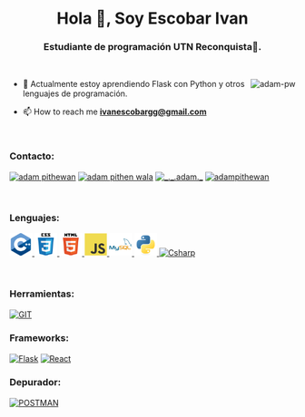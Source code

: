 <h1 align="center">Hola 👋, Soy Escobar Ivan</h1>
<h3 align="center">Estudiante de programación UTN Reconquista🌟.</h3>



<br>

<p><img align="right" src="https://github.com/Adam-pw/Adam-pw/blob/main/animation_500_kxa883sd.gif" alt="adam-pw" /></p>


- 🌱 Actualmente estoy aprendiendo Flask con Python y otros lenguajes de programación.

- 📫 How to reach me **ivanescobargg@gmail.com**


<br>

<h3 align="left">Contacto:</h3>
<p align="left">
  <a href="https://www.linkedin.com/in/ivan-escobar-9063432a0/" target="blank"><img align="center"
      src="https://raw.githubusercontent.com/rahuldkjain/github-profile-readme-generator/master/src/images/icons/Social/linked-in-alt.svg"
      alt="adam pithewan" height="30" width="40" /></a>
  <a href="https://www.facebook.com/yair.escobar.37" target="blank"><img align="center"
      src="https://raw.githubusercontent.com/rahuldkjain/github-profile-readme-generator/master/src/images/icons/Social/facebook.svg"
      alt="adam pithen wala" height="30" width="40" /></a>
  <a href="https://www.instagram.com/ivann.escobar/" target="blank"><img align="center"
      src="https://raw.githubusercontent.com/rahuldkjain/github-profile-readme-generator/master/src/images/icons/Social/instagram.svg"
      alt="_._.adam._" height="30" width="40" /></a>
 <a href="https://x.com/ImIv4n" target="blank"><img align="center"
      src="https://raw.githubusercontent.com/rahuldkjain/github-profile-readme-generator/master/src/images/icons/Social/twitter.svg"
      alt="adampithewan" height="30" width="40" /></a>
</p>

<br>

<h3 align="left">Lenguajes:</h3>
<p>  <a href="https://www.w3schools.com/cpp/" target="_blank" rel="noreferrer">
    <img src="https://raw.githubusercontent.com/devicons/devicon/master/icons/cplusplus/cplusplus-original.svg"
      alt="cplusplus" width="40" height="40" /> </a> <a href="https://www.w3schools.com/css/" target="_blank"
    rel="noreferrer"> <img
      src="https://raw.githubusercontent.com/devicons/devicon/master/icons/css3/css3-original-wordmark.svg" alt="css3"
      width="40" height="40" /> </a> <a href="https://www.w3schools.com/html/default.asp" target="_blank" rel="noreferrer"> <img
      src="https://raw.githubusercontent.com/devicons/devicon/master/icons/html5/html5-original-wordmark.svg"
      alt="html5" width="40" height="40" /> </a> <a href="https://www.w3schools.com/js/"
    target="_blank" rel="noreferrer"> <img
      src="https://raw.githubusercontent.com/devicons/devicon/master/icons/javascript/javascript-original.svg"
      alt="javascript" width="40" height="40" /> </a> <a href="https://kotlinlang.org" target="_blank" rel="noreferrer">
  </a> <a href="https://www.mysql.com/" target="_blank" rel="noreferrer"> <img
      src="https://raw.githubusercontent.com/devicons/devicon/master/icons/mysql/mysql-original-wordmark.svg"
      alt="mysql" width="40" height="40" /> </a>
     <a href="https://www.python.org" target="_blank" rel="noreferrer"> <img
      src="https://raw.githubusercontent.com/devicons/devicon/master/icons/python/python-original.svg" alt="python"
      width="40" height="40" /> </a> <a href="https://reactjs.org/" target="_blank" rel="noreferrer"> 
      <a href="https://learn.microsoft.com/en-us/dotnet/csharp/" target="_blank" rel="noreferrer"> <img
      src="https://cdn.worldvectorlogo.com/logos/c--4.svg" alt="Csharp"
      width="40" height="40" /> </a>
      </p>

<br>
<h3 align="left">Herramientas:</h3>
<p align="left">
  <a href="https://git-scm.com/" target="blank"><img align="center"
      src="https://git-scm.com/images/logos/downloads/Git-Icon-1788C.png"
      alt="GIT" height="40" width="40" /></a>

<br>
<h3 align ="left">Frameworks:</h3>
<p align="left">
  <a href="https://flask.palletsprojects.com/en/3.0.x/" target="blank"><img align="center"
      src="https://cdn.worldvectorlogo.com/logos/flask.svg"
      alt="Flask" height="40" width="40" /></a>
  <a href="https://flask.palletsprojects.com/en/3.0.x/" target="blank"><img align="center"
      src="https://w7.pngwing.com/pngs/403/269/png-transparent-react-react-native-logos-brands-in-colors-icon-thumbnail.png"
      alt="React" height="40" width="40" /></a>

<br>    
<h3 align="left">Depurador:</h3>
<p align="left">
  <a href="https://banner2.cleanpng.com/20180809/hvf/kisspng-flask-by-example-web-framework-python-bottle-sebastian-estenssoro-5b6c0aa33b3b57.9170119715338072672426.jpg" target="blank"><img align="center"
      src="https://www.vectorlogo.zone/logos/getpostman/getpostman-icon.svg"
      alt="POSTMAN" height="40" width="40" /></a>

